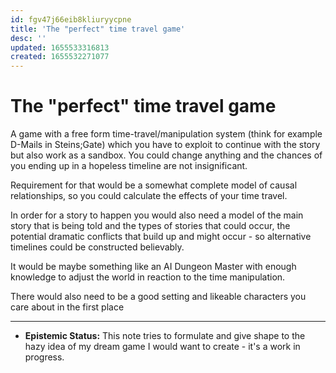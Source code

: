 ```yaml
---
id: fgv47j66eib8kliuryycpne
title: 'The "perfect" time travel game'
desc: ''
updated: 1655533316813
created: 1655532271077
---
```


# The "perfect" time travel game

A game with a free form time-travel/manipulation system (think for example D-Mails in Steins;Gate) which you have to
exploit to continue with the story but also work as a sandbox. You could change anything and the chances of you ending
up in a hopeless timeline are not insignificant.

Requirement for that would be a somewhat complete model of causal relationships, so you could calculate the effects of
your time travel.

In order for a story to happen you would also need a model of the main story that is being told and the types of
stories that could occur, the potential dramatic conflicts that build up and might occur - so alternative timelines
could be constructed believably.

It would be maybe something like an AI Dungeon Master with enough knowledge to adjust the world in reaction to the time
manipulation.

There would also need to be a good setting and likeable characters you care about in the first place

---

- **Epistemic Status:** This note tries to formulate and give shape to the hazy idea of my dream game I would want to
  create - it's a work in progress.

